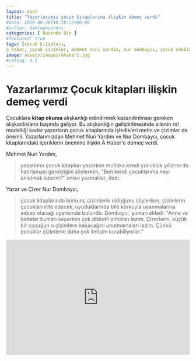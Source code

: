 ```yaml
---
layout: post
title: "Yazarlarımız çocuk kitaplarına ilişkin demeç verdi"
#date: 2019-08-20T10:18:23+00:00
#author: damlayayinevi
categories: [ Basında Biz ]
#featured: true
tags: [çocuk kitapları,
a haber, çocuk çizimler, mehmet nuri yardım, nur dombaycı, çocuk edebiyatı]
image: assets/images/ahaber1.jpg
#rating: 4.5
---
```

# Yazarlarımız Çocuk kitapları ilişkin demeç verdi
Çocuklara **kitap okuma** alışkanlığı edindirmek kazandırılması gereken alışkanlıkların başında geliyor. Bu alışkanlığın geliştirilmesinde ailenin rol modelliği kadar yazarların çocuk kitaplarında işledikleri metin ve çizimler de önemli. Yazarlarımızdan Mehmet Nuri Yardım ve Nur Dombaycı, çocuk kitaplarındaki içeriklerin önemine ilişkin A Haber'e demeç verdi.

Mehmet Nuri Yardım, 
>yazarların çocuk kitapları yazarken mutlaka kendi çocukluk yıllarını da hatırlaması gerektiğini söylerken, "Ben kendi çocuklarıma neyi anlatmak isterim?" onları yazmalılar, dedi. 

Yazar ve Çizer Nur Dombaycı, 
>çocuk kitaplarında korkunç çizimlerin olduğunu söylerken, çizimlerin çocukları irite edecek, uyuduklarında bile korkuyla uyanmalarına sebep olacağı uyarısında bulundu. Dombaycı, şunları ekledi: "Anne ve babalar bunları seçerken çok dikkatli olmaları lazım. Çizerlerin, küçük bir çocuğun o çizimlere bakacağını unutmamaları lazım. Çünkü çocuklar çizimlerle daha çok iletişim kurabiliyorlar."

<iframe src="https://www.youtube.com/embed/Kjmg5hcZ7ic?rel=0&amp;enablejsapi=1&amp;wmode=opaque" width="100%" height="315" frameborder="0" allowfullscreen="allowfullscreen"></iframe>

